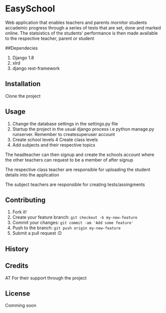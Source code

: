 # EasySchool
Web application that enables teachers and parents mornitor students accademic progress through a series of tests that are set,
done and marked online. The statsistics of the students' performance is then made available to the respective teacher, parent or
student

##Dependecies
1. Django 1.8
2. xlrd
3. django rest-framework

## Installation
Clone the project

## Usage
1. Change the database settings in the settings.py file
2. Startup the project in the usual django process i.e python manage.py runserver. Remember to createsuperuser account
3. Create school levels
4  Create class levels
5. Add subjects and their respective topics

The headteacher can then signup and create the schools account where the other teachers can request to be a member of after signup

The respective class teacher are responsible for uploading the student details into the application

The subject teachers are responsible for creating tests/assingments

## Contributing

1. Fork it!
2. Create your feature branch: `git checkout -b my-new-feature`
3. Commit your changes: `git commit -am 'Add some feature'`
4. Push to the branch: `git push origin my-new-feature`
5. Submit a pull request :D

## History



## Credits

AT For their support through the project

## License

Comming soon
